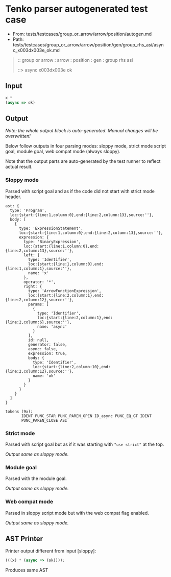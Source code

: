 # Tenko parser autogenerated test case

- From: tests/testcases/group_or_arrow/arrow/position/autogen.md
- Path: tests/testcases/group_or_arrow/arrow/position/gen/group_rhs_asi/async_x003dx003e_ok.md

> :: group or arrow : arrow : position : gen : group rhs asi
>
> ::> async x003dx003e ok

## Input


`````js
x *
(async => ok)
`````

## Output

_Note: the whole output block is auto-generated. Manual changes will be overwritten!_

Below follow outputs in four parsing modes: sloppy mode, strict mode script goal, module goal, web compat mode (always sloppy).

Note that the output parts are auto-generated by the test runner to reflect actual result.

### Sloppy mode

Parsed with script goal and as if the code did not start with strict mode header.

`````
ast: {
  type: 'Program',
  loc:{start:{line:1,column:0},end:{line:2,column:13},source:''},
  body: [
    {
      type: 'ExpressionStatement',
      loc:{start:{line:1,column:0},end:{line:2,column:13},source:''},
      expression: {
        type: 'BinaryExpression',
        loc:{start:{line:1,column:0},end:{line:2,column:13},source:''},
        left: {
          type: 'Identifier',
          loc:{start:{line:1,column:0},end:{line:1,column:1},source:''},
          name: 'x'
        },
        operator: '*',
        right: {
          type: 'ArrowFunctionExpression',
          loc:{start:{line:2,column:1},end:{line:2,column:12},source:''},
          params: [
            {
              type: 'Identifier',
              loc:{start:{line:2,column:1},end:{line:2,column:6},source:''},
              name: 'async'
            }
          ],
          id: null,
          generator: false,
          async: false,
          expression: true,
          body: {
            type: 'Identifier',
            loc:{start:{line:2,column:10},end:{line:2,column:12},source:''},
            name: 'ok'
          }
        }
      }
    }
  ]
}

tokens (9x):
       IDENT PUNC_STAR PUNC_PAREN_OPEN ID_async PUNC_EQ_GT IDENT
       PUNC_PAREN_CLOSE ASI
`````

### Strict mode

Parsed with script goal but as if it was starting with `"use strict"` at the top.

_Output same as sloppy mode._

### Module goal

Parsed with the module goal.

_Output same as sloppy mode._

### Web compat mode

Parsed in sloppy script mode but with the web compat flag enabled.

_Output same as sloppy mode._

## AST Printer

Printer output different from input [sloppy]:

````js
(((x) * (async => (ok))));
````

Produces same AST
